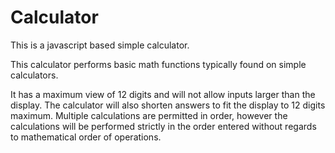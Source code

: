 # Calculator
This is a javascript based simple calculator.

This calculator performs basic math functions typically found on simple calculators.

It has a maximum view of 12 digits and will not allow inputs larger than the display.
The calculator will also shorten answers to fit the display to 12 digits maximum.
Multiple calculations are permitted in order, however the calculations will be performed
strictly in the order entered without regards to mathematical order of operations.
